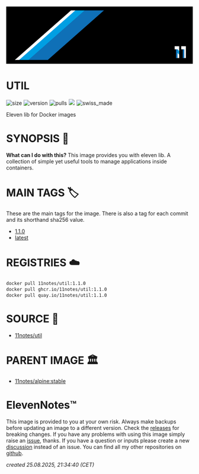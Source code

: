 ![banner](https://github.com/11notes/defaults/blob/main/static/img/banner.png?raw=true)

# UTIL
![size](https://img.shields.io/docker/image-size/11notes/util/1.1.0?color=0eb305)![5px](https://github.com/11notes/defaults/blob/main/static/img/transparent5x2px.png?raw=true)![version](https://img.shields.io/docker/v/11notes/util/1.1.0?color=eb7a09)![5px](https://github.com/11notes/defaults/blob/main/static/img/transparent5x2px.png?raw=true)![pulls](https://img.shields.io/docker/pulls/11notes/util?color=2b75d6)![5px](https://github.com/11notes/defaults/blob/main/static/img/transparent5x2px.png?raw=true)[<img src="https://img.shields.io/github/issues/11notes/docker-UTIL?color=7842f5">](https://github.com/11notes/docker-UTIL/issues)![5px](https://github.com/11notes/defaults/blob/main/static/img/transparent5x2px.png?raw=true)![swiss_made](https://img.shields.io/badge/Swiss_Made-FFFFFF?labelColor=FF0000&logo=data:image/svg%2bxml;base64,PHN2ZyB2ZXJzaW9uPSIxIiB3aWR0aD0iNTEyIiBoZWlnaHQ9IjUxMiIgdmlld0JveD0iMCAwIDMyIDMyIiB4bWxucz0iaHR0cDovL3d3dy53My5vcmcvMjAwMC9zdmciPgogIDxyZWN0IHdpZHRoPSIzMiIgaGVpZ2h0PSIzMiIgZmlsbD0idHJhbnNwYXJlbnQiLz4KICA8cGF0aCBkPSJtMTMgNmg2djdoN3Y2aC03djdoLTZ2LTdoLTd2LTZoN3oiIGZpbGw9IiNmZmYiLz4KPC9zdmc+)

Eleven lib for Docker images

# SYNOPSIS 📖
**What can I do with this?** This image provides you with eleven lib. A collection of simple yet useful tools to manage applications inside containers.

# MAIN TAGS 🏷️
These are the main tags for the image. There is also a tag for each commit and its shorthand sha256 value.

* [1.1.0](https://hub.docker.com/r/11notes/util/tags?name=1.1.0)
* [latest](https://hub.docker.com/r/11notes/util/tags?name=latest)

# REGISTRIES ☁️
```
docker pull 11notes/util:1.1.0
docker pull ghcr.io/11notes/util:1.1.0
docker pull quay.io/11notes/util:1.1.0
```

# SOURCE 💾
* [11notes/util](https://github.com/11notes/docker-UTIL)

# PARENT IMAGE 🏛️
* [11notes/alpine:stable](https://hub.docker.com/r/11notes/alpine)

# ElevenNotes™️
This image is provided to you at your own risk. Always make backups before updating an image to a different version. Check the [releases](https://github.com/11notes/docker-util/releases) for breaking changes. If you have any problems with using this image simply raise an [issue](https://github.com/11notes/docker-util/issues), thanks. If you have a question or inputs please create a new [discussion](https://github.com/11notes/docker-util/discussions) instead of an issue. You can find all my other repositories on [github](https://github.com/11notes?tab=repositories).

*created 25.08.2025, 21:34:40 (CET)*